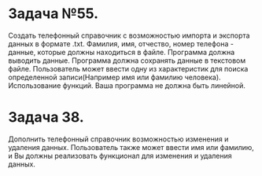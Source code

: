 # Задача №55.
Создать телефонный справочник с возможностью импорта и экспорта данных в формате .txt. Фамилия, имя, отчество, номер
телефона - данные, которые должны находиться в файле.
Программа должна выводить данные.
Программа должна сохранять данные в текстовом файле.
Пользователь может ввести одну из характеристик для поиска определенной записи(Например имя или фамилию человека).
Использование функций. Ваша программа не должна быть линейной.

# Задача 38. 
Дополнить телефонный справочник возможностью изменения и удаления данных. Пользователь также может ввести имя или 
фамилию, и Вы должны реализовать функционал для изменения и удаления данных.